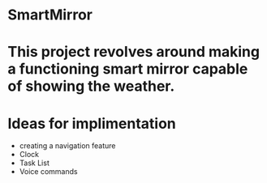 # SmartMirror

# This project revolves around making a functioning smart mirror capable of showing the weather. 

# Ideas for implimentation
- creating a navigation feature
- Clock
- Task List
- Voice commands